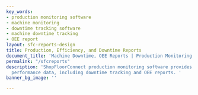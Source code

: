 ```yaml
---
key_words:
- production monitoring software
- machine monitoring
- downtime tracking software
- machine downtime tracking
- OEE report
layout: sfc-reports-design
title: Production, Efficiency, and Downtime Reports
document_title: 'Machine Downtime, OEE Reports | Production Monitoring Software '
permalink: "/sfcreports"
description: 'ShopFloorConnect production monitoring software provides important machine
  performance data, including downtime tracking and OEE reports. '
banner_bg_image: ''

---
```

